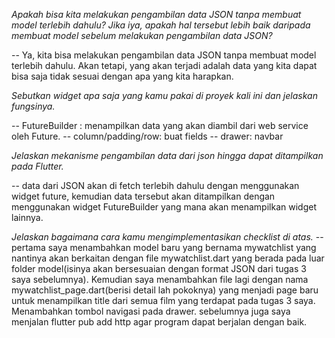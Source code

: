 *Apakah bisa kita melakukan pengambilan data JSON tanpa membuat model terlebih dahulu? Jika iya, apakah hal tersebut lebih baik daripada membuat model sebelum melakukan pengambilan data JSON?*

-- Ya, kita bisa melakukan pengambilan data JSON tanpa membuat model terlebih dahulu. Akan tetapi, yang akan terjadi adalah data yang kita dapat bisa saja tidak sesuai dengan apa yang kita harapkan.

*Sebutkan widget apa saja yang kamu pakai di proyek kali ini dan jelaskan fungsinya.*

 -- FutureBuilder : menampilkan data yang akan diambil dari web service oleh Future. 
 -- column/padding/row: buat fields
 -- drawer: navbar

*Jelaskan mekanisme pengambilan data dari json hingga dapat ditampilkan pada Flutter.*

-- data dari JSON akan di fetch terlebih dahulu dengan menggunakan widget future, kemudian data tersebut akan ditampilkan dengan menggunakan widget FutureBuilder yang mana akan menampilkan widget lainnya.

*Jelaskan bagaimana cara kamu mengimplementasikan checklist di atas.*
 -- pertama saya menambahkan model baru yang bernama mywatchlist yang nantinya akan berkaitan dengan file mywatchlist.dart yang berada pada luar folder model(isinya akan bersesuaian dengan format JSON dari tugas 3 saya sebelumnya). Kemudian saya menambahkan file lagi dengan nama mywatchlist_page.dart(berisi detail lah pokoknya) yang menjadi page baru untuk menampilkan title dari semua film yang terdapat pada tugas 3 saya. Menambahkan tombol navigasi pada drawer. sebelumnya juga saya menjalan flutter pub add http agar program dapat berjalan dengan baik.